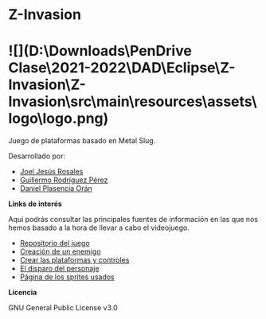 # Z-Invasion

# ![](D:\Downloads\PenDrive Clase\2021-2022\DAD\Eclipse\Z-Invasion\Z-Invasion\src\main\resources\assets\logo\logo.png)

Juego de plataformas basado en Metal Slug.

Desarrollado por:

- [Joel Jesús Rosales](https://github.com/JoelPickTheWorngHouse)
- [Guillermo Rodríguez Pérez](https://github.com/Guillermo750)
- [Daniel Plasencia Orán](https://github.com/DanielPlasenciaOran2DAMB)

**Links de interés**

Aquí podrás consultar las principales fuentes de información en las que nos hemos basado a la hora de llevar a cabo el videojuego.

- [Repositorio del juego](https://mvnrepository.com/artifact/com.github.almasb/fxgl)
- [Creación de un enemigo](https://www.youtube.com/watch?v=rys4Ko57oOs&ab_channel=AlmasBaimagambetov)
- [Crear las plataformas y controles](https://www.youtube.com/watch?v=37wfF9GW1vQ&ab_channel=AlmasBaimagambetov)
- [El disparo del personaje](https://www.youtube.com/watch?v=48rVgdq0mFA&ab_channel=AlmasBaimagambetov)
- [Página de los sprites usados](https://itch.io/game-assets/tag-sprites)

**Licencia**

GNU General Public License v3.0

